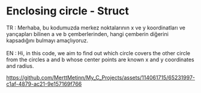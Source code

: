 # Enclosing circle - Struct
TR : Merhaba, bu kodumuzda merkez noktalarının x ve y koordinatları ve yarıçapları bilinen a ve b çemberlerinden, hangi çemberin diğerini kapsadığını bulmayı amaçlıyoruz.
<br></br>
EN : Hi, in this code, we aim to find out which circle covers the other circle from the circles a and b whose center points are known x and y coordinates and radius.

https://github.com/MerttMetinn/My_C_Projects/assets/114061715/65231997-c1af-4879-ac21-9e157169f766


